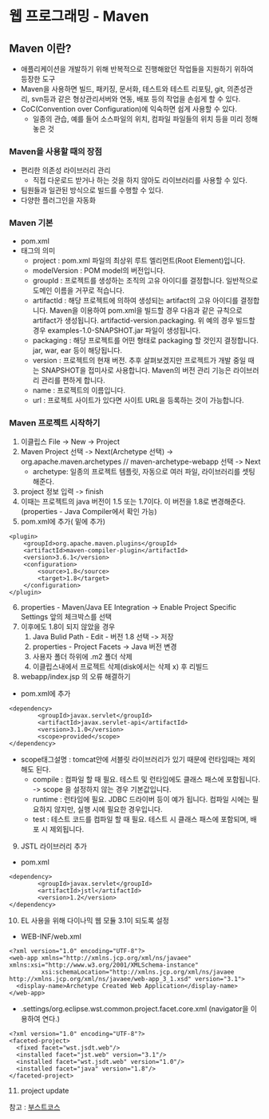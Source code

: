 # 웹 프로그래밍 - Maven
## Maven 이란?
- 애플리케이션을 개발하기 위해 반복적으로 진행해왔던 작업들을 지원하기 위하여 등장한 도구
- Maven을 사용하면 빌드, 패키징, 문서화, 테스트와 테스트 리포팅, git, 의존성관리, svn등과 같은 형상관리서버와 연동, 배포 등의 작업을 손쉽게 할 수 있다.
- CoC(Convention over Configuration)에 익숙하면 쉽게 사용할 수 있다.
	- 일종의 관습, 예를 들어 소스파일의 위치, 컴파일 파일들의 위치 등을 미리 정해놓은 것

### Maven을 사용할 때의 장점
- 편리한 의존성 라이브러리 관리
	- 직접 다운로드 받거나 하는 것을 하지 않아도 라이브러리를 사용할 수 있다.
- 팀원들과 일관된 방식으로 빌드를 수행할 수 있다.
- 다양한 플러그인을 자동화

### Maven 기본
- pom.xml
- 태그의 의미
	- project : pom.xml 파일의 최상위 루트 엘리먼트(Root Element)입니다.
	- modelVersion : POM model의 버전입니다. 
	- groupId : 프로젝트를 생성하는 조직의 고유 아이디를 결정합니다. 일반적으로 도메인 이름을 거꾸로 적습니다.
	- artifactId : 해당 프로젝트에 의하여 생성되는 artifact의 고유 아이디를 결정합니다. Maven을 이용하여  pom.xml을 빌드할 경우 다음과 같은 규칙으로 artifact가 생성됩니다. artifactid-version.packaging. 위 예의 경우 빌드할 경우 examples-1.0-SNAPSHOT.jar 파일이 생성됩니다.
	- packaging : 해당 프로젝트를 어떤 형태로 packaging 할 것인지 결정합니다. jar, war, ear 등이 해당됩니다.
	- version : 프로젝트의 현재 버전. 추후 살펴보겠지만 프로젝트가 개발 중일 때는 SNAPSHOT을 접미사로 사용합니다. Maven의 버전 관리 기능은 라이브러리 관리를 편하게 합니다.
	- name : 프로젝트의 이름입니다.
	- url : 프로젝트 사이트가 있다면 사이트 URL을 등록하는 것이 가능합니다.

### Maven 프로젝트 시작하기
1. 이클립스 File -> New -> Project
2. Maven Project 선택 -> Next(Archetype 선택) -> org.apache.maven.archetypes // maven-archetype-webapp 선택 -> Next
	- archetype: 일종의 프로젝트 템플릿, 자동으로 여러 파일, 라이브러리를 셋팅해준다.
3. project 정보 입력 -> finish
4. 이때는 프로젝트의 java 버전이 1.5 또는 1.7이다. 이 버전을 1.8로 변경해준다.(properties - Java Compiler에서 확인 가능)
5. pom.xml에 추가(<plugins> 밑에 추가)
```
<plugin>
	<groupId>org.apache.maven.plugins</groupId>
	<artifactId>maven-compiler-plugin</artifactId>
	<version>3.6.1</version>
	<configuration>
		<source>1.8</source>
		<target>1.8</target>
	</configuration>
</plugin>
```
6. properties - Maven/Java EE Integration -> Enable Project Specific Settings 앞의 체크박스를 선택
7. 이후에도 1.8이 되지 않았을 경우
	1. Java Bulid Path - Edit - 버전 1.8 선택 -> 저장
	2. properties - Project Facets -> Java 버전 변경 
	3. 사용자 폴더 하위에 .m2 폴더 삭제
	4. 이클립스내에서 프로젝트 삭제(disk에서는 삭제 x) 후 리빌드
8. webapp/index.jsp 의 오류 해결하기
- pom.xml에 추가
```
<dependency>
        <groupId>javax.servlet</groupId>
        <artifactId>javax.servlet-api</artifactId>
        <version>3.1.0</version>
        <scope>provided</scope>
</dependency>
```
- scope태그설명 : tomcat안에 서블릿 라이브러리가 있기 때문에 런타임때는 제외해도 된다.
	- compile : 컴파일 할 때 필요. 테스트 및 런타임에도 클래스 패스에 포함됩니다. -> scope 을 설정하지 않는 경우 기본값입니다.
	- runtime : 런타임에 필요. JDBC 드라이버 등이 예가 됩니다. 컴파일 시에는 필요하지 않지만, 실행 시에 필요한 경우입니다.
	- test : 테스트 코드를 컴파일 할 때 필요. 테스트 시 클래스 패스에 포함되며, 배포 시 제외됩니다.
9. JSTL 라이브러리 추가
- pom.xml
```
<dependency>
        <groupId>javax.servlet</groupId>
        <artifactId>jstl</artifactId>
        <version>1.2</version>
</dependency>
```
10. EL 사용을 위해 다이나믹 웹 모듈 3.1이 되도록 설정
- WEB-INF/web.xml
```
<?xml version="1.0" encoding="UTF-8"?>
<web-app xmlns="http://xmlns.jcp.org/xml/ns/javaee" xmlns:xsi="http://www.w3.org/2001/XMLSchema-instance" 
         xsi:schemaLocation="http://xmlns.jcp.org/xml/ns/javaee http://xmlns.jcp.org/xml/ns/javaee/web-app_3_1.xsd" version="3.1">
  <display-name>Archetype Created Web Application</display-name>
</web-app>
```
-  .settings/org.eclipse.wst.common.project.facet.core.xml (navigator을 이용하여 연다.)
```
<?xml version="1.0" encoding="UTF-8"?>
<faceted-project>
  <fixed facet="wst.jsdt.web"/>
  <installed facet="jst.web" version="3.1"/>
  <installed facet="wst.jsdt.web" version="1.0"/>
  <installed facet="java" version="1.8"/>
</faceted-project>
```
11. project update





참고 : [부스트코스](https://www.edwith.org/boostcourse-web/lecture/16723/)
